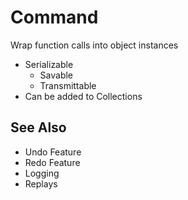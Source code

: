 # Command

Wrap function calls into object instances

- Serializable
  - Savable
  - Transmittable
- Can be added to Collections

## See Also
- Undo Feature
- Redo Feature
- Logging
- Replays